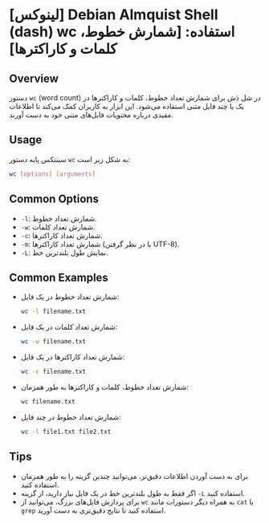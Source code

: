 # [لینوکس] Debian Almquist Shell (dash) wc استفاده: [شمارش خطوط، کلمات و کاراکترها]

## Overview
دستور `wc` (word count) در شل دَش برای شمارش تعداد خطوط، کلمات و کاراکترها در یک یا چند فایل متنی استفاده می‌شود. این ابزار به کاربران کمک می‌کند تا اطلاعات مفیدی درباره محتویات فایل‌های متنی خود به دست آورند.

## Usage
سینتکس پایه دستور `wc` به شکل زیر است:

```bash
wc [options] [arguments]
```

## Common Options
- `-l`: شمارش تعداد خطوط.
- `-w`: شمارش تعداد کلمات.
- `-c`: شمارش تعداد کاراکترها.
- `-m`: شمارش تعداد کاراکترها (با در نظر گرفتن UTF-8).
- `-L`: نمایش طول بلندترین خط.

## Common Examples
- شمارش تعداد خطوط در یک فایل:
  ```bash
  wc -l filename.txt
  ```

- شمارش تعداد کلمات در یک فایل:
  ```bash
  wc -w filename.txt
  ```

- شمارش تعداد کاراکترها در یک فایل:
  ```bash
  wc -c filename.txt
  ```

- شمارش تعداد خطوط، کلمات و کاراکترها به طور همزمان:
  ```bash
  wc filename.txt
  ```

- شمارش تعداد خطوط در چند فایل:
  ```bash
  wc -l file1.txt file2.txt
  ```

## Tips
- برای به دست آوردن اطلاعات دقیق‌تر، می‌توانید چندین گزینه را به طور همزمان استفاده کنید.
- اگر فقط به طول بلندترین خط در یک فایل نیاز دارید، از گزینه `-L` استفاده کنید.
- برای پردازش فایل‌های بزرگ، می‌توانید از `wc` به همراه دیگر دستورات مانند `cat` یا `grep` استفاده کنید تا نتایج دقیق‌تری به دست آورید.
